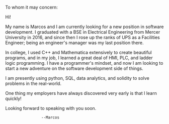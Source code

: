 To whom it may concern:

Hi! 

My name is Marcos and I am currently looking for a new position in software development. 
I graduated with a BSE in Electrical Engineering from Mercer University in 2016, 
and since then I rose up the ranks of UPS as a Facilities Engineer; being an engineer's manager was my last position there. 

In college, I used C++ and Mathematica extensively to create beautiful programs, 
and in my job, I learned a great deal of HMI, PLC, and ladder logic programming. 
I have a programmer's mindset, and now I am looking to start a new adventure on the software development side of things. 

I am presently using python, SQL, data analytics, and solidity to solve problems in the real-world.

One thing my employers have always discovered very early is that I learn quickly!

Looking forward to speaking with you soon.

                    --Marcos
<!---
gatoytoro/gatoytoro is a ✨ special ✨ repository because its `README.md` (this file) appears on your GitHub profile.
You can click the Preview link to take a look at your changes.
--->
